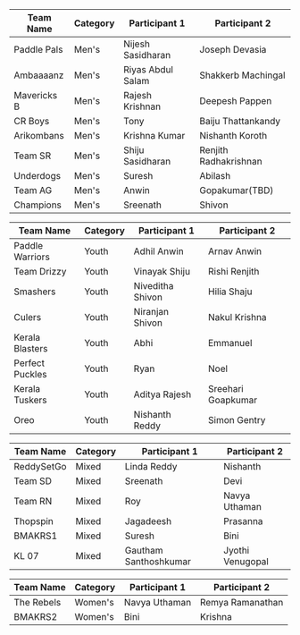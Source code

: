 |Team Name| 	Category |	Participant 1|	Participant 2| 
| ---- |---- |---- |---- |
|Paddle Pals|	Men's|	Nijesh Sasidharan|	Joseph Devasia| 	 
|Ambaaaanz	|Men's	|Riyas Abdul Salam |	Shakkerb Machingal|	 
|Mavericks B|	Men's|	Rajesh Krishnan|	Deepesh Pappen| 
|CR Boys	|Men's	|Tony	|Baiju Thattankandy| 
|Arikombans	|Men's	|Krishna Kumar|	Nishanth Koroth| 
|Team SR	|Men's	|Shiju Sasidharan	|Renjith Radhakrishnan| 
|Underdogs	|Men's	|Suresh |	Abilash |	 
|Team AG	|Men's	|Anwin|	Gopakumar(TBD)|	 
|Champions	|Men's	|Sreenath|	Shivon| 
 
|Team Name| 	Category |	Participant 1|	Participant 2| 
| ---- |---- |---- |---- |
|Paddle Warriors|	Youth|	Adhil Anwin|	Arnav Anwin|	 
|Team Drizzy|	Youth|	Vinayak Shiju 	|Rishi Renjith| 
|Smashers	|Youth	|Niveditha Shivon	|Hilia Shaju|	 
|Culers|	Youth	|Niranjan Shivon	|Nakul Krishna| 
|Kerala Blasters|	Youth|	Abhi|	Emmanuel|	 
|Perfect Puckles|	Youth|	Ryan|	Noel|	 
|Kerala Tuskers	|Youth	|Aditya Rajesh	|Sreehari Goapkumar	| 
|Oreo	|Youth|	Nishanth Reddy|	Simon Gentry|	 

|Team Name| 	Category |	Participant 1|	Participant 2| 
| ---- |---- |---- |---- |
|ReddySetGo	|Mixed	|Linda Reddy|	Nishanth| 
|Team SD	|Mixed	|Sreenath|	Devi|	 
|Team RN	|Mixed	|Roy	|Navya Uthaman|	 
|Thopspin|	Mixed	|Jagadeesh|	Prasanna|	 
|BMAKRS1|	Mixed	|Suresh|	Bini|	 
|KL 07	|Mixed	|Gautham Santhoshkumar|	Jyothi Venugopal|	 

|Team Name| 	Category |	Participant 1|	Participant 2| 
| ---- |---- |---- |---- |
|The Rebels|	Women's|	Navya Uthaman|	Remya Ramanathan|	 
|BMAKRS2	|Women's|	Bini	|Krishna|	
